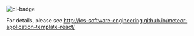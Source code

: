 ![ci-badge](https://github.com/ics-study-hub/ics-study-hub/workflows/ics-study-hub/badge.svg)

For details, please see http://ics-software-engineering.github.io/meteor-application-template-react/
